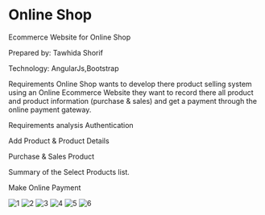 # Online Shop
Ecommerce Website for Online Shop

Prepared by: Tawhida Shorif

Technology:
AngularJs,Bootstrap

Requirements
Online  Shop wants to develop there product selling system using an Online Ecommerce Website they want to record there all product and product information (purchase & sales) and get a payment through the online payment gateway.

Requirements analysis
Authentication

Add Product & Product Details

Purchase & Sales Product

Summary of the Select Products list.

Make Online Payment

![1](https://user-images.githubusercontent.com/48676233/67705352-0f3b1980-f9e1-11e9-860e-c95ca9fdc6bb.png)
![2](https://user-images.githubusercontent.com/48676233/67705353-0f3b1980-f9e1-11e9-88c2-4b222c243e7a.png)
![3](https://user-images.githubusercontent.com/48676233/67705355-0fd3b000-f9e1-11e9-8223-370b489b6762.png)
![4](https://user-images.githubusercontent.com/48676233/67705356-0fd3b000-f9e1-11e9-9dcc-52683625cd07.png)
![5](https://user-images.githubusercontent.com/48676233/67705357-106c4680-f9e1-11e9-8108-a3efa8e9e0e3.png)
![6](https://user-images.githubusercontent.com/48676233/67705358-106c4680-f9e1-11e9-93bb-d0d4586ed7f7.png)
